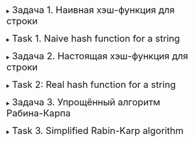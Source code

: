 <details>
<summary><font size="+2">Задача 1. Наивная хэш-функция для строки</font></summary><br>

Вам нужно реализовать функцию, которая рассчитывает хэш для строки с помощью наивного алгоритма. Функция будет называться `simple_string_hash`.

Функция должна принимать на вход строку, а возвращать хэш этой функции — целое число. Наивный алгоритм вычисления хэша строки заключается в сложении кодов всех символов строки.

После написания функции её необходимо протестировать. Для этого организуйте работу с пользователем: просите его ввести строку и в ответ выводите на консоль значение хэша этой строки, посчитанного по реализованному вами алгоритму. Делайте это до тех пор, пока пользователь не введёт `exit`. Когда пользователь введёт `exit`, посчитайте хэш этой строки, выведите его на консоль и завершите работу программы.

Подумайте, какая сигнатура должна быть у функции `simple_string_hash`.

<details>
<summary><font size="+1">Пример работы программы</font></summary>

```
Введите строку: hello
Наивный хэш строки hello = 532
Введите строку: olleh
Наивный хэш строки olleh = 532
Введите строку: world
Наивный хэш строки world = 552
Введите строку: w
Наивный хэш строки w = 119
Введите строку: exit
Наивный хэш строки exit = 442
```
</details>
</details>
<br>

<details>
<summary><font size="+2">Task 1. Naive hash function for a string</font></summary><br>

You need to implement a function that calculates the hash for a string using a naive algorithm. The function will be called `simple_string_hash`.

The function must take a string as input and return the hash of this function - an integer. A naive algorithm for calculating a hash of a string is to add the codes of all the characters in the string.

After writing a function, it needs to be tested. To do this, organize your work with the user: ask him to enter a string and, in response, display on the console the hash value of this string, calculated according to the algorithm you implemented. Do this until the user types `exit`. When the user enters `exit`, calculate the hash of this line, print it to the console and exit the program.

Think about what signature the `simple_string_hash` function should have.

<details>
<summary><font size="+1">Example of program operation</font></summary>

```
Enter the string: hello
Naive hash of the string hello = 532
Enter the string: olleh
Naive string hash olleh = 532
Enter the line: world
Naive hash of the string world = 552
Enter the string: w
Naive string hash w = 119
Enter the line: exit
Naive hash of the string exit = 442
```
</details>
</details>
<br>

<details>
<summary><font size="+2">Задача 2. Настоящая хэш-функция для строки</font></summary><br>

Вам нужно реализовать функцию, которая рассчитывает хэш для строки с помощью серьёзного алгоритма. Функция будет называться `real_string_hash`.

Функция должна принимать на вход строку, а возвращать хэш этой функции — целое число. Настоящий алгоритм вычисления хэша для строки выглядит так: берётся простое число `p` и число `n` — модуль. Простое число — число, у которого нет целых делителей, кроме единицы и самого числа. Затем код каждого символа строки умножается на `p` в степени индекса этого символа, полученные числа складываются. В конце берётся остаток от деления получившейся суммы на число `n` — это и будет хэш.

После написания функции её необходимо протестировать. Для этого организуйте работу с пользователем: попросите его задать числа `p` и `n`. Они будут использоваться в работе программы. Просите его ввести строку и в ответ выводите на консоль значение хэша этой строки, посчитанного по реализованному вами алгоритму. Делайте это до тех пор, пока пользователь не введёт `exit`. Когда пользователь введёт `exit`, посчитайте хэш этой строки, выведите его на консоль и завершите работу программы.

Поэкспериментируйте с разными значениями `p` и `n`. Посмотрите, что происходит, если `n` сделать достаточно маленьким, меньше 5.

Следите за размером используемых переменных. [Размеры](https://en.cppreference.com/w/cpp/language/types)

Также ответ можно сохранить в массив по цифре в ячейке. Для хранения промежуточных значений лучше использовать [uint64_t или long long](https://learn.microsoft.com/ru-ru/cpp/c-runtime-library/standard-types?view=msvc-170)

<details>
<summary><font size="+1">Пример работы программы</font></summary>

```
Введите p: 29
Введите n: 1000
Введите строку: hello
Хэш строки hello = 64
Введите строку: olleh
Хэш строки olleh = 584
Введите строку: world
Хэш строки world = 324
Введите строку: w
Хэш строки w = 119
Введите строку: exit
Хэш строки exit = 10
```

```
Введите p: 83
Введите n: 1000
Введите строку: hello
Хэш строки hello = 830
Введите строку: olleh
Хэш строки olleh = 662
Введите строку: world
Хэш строки world = 478
Введите строку: w
Хэш строки w = 119
Введите строку: exit
Хэш строки exit = 698
```
</details>
</details>
<br>

<details>
<summary><font size="+2">Task 2: Real hash function for a string</font></summary><br>

You need to implement a function that calculates the hash for a string using a serious algorithm. The function will be called `real_string_hash`.

The function must take a string as input and return the hash of this function - an integer. The real algorithm for calculating a hash for a string looks like this: take the prime number `p` and the number `n` - the modulus. A prime number is a number that has no integer divisors other than one and the number itself. Then the code of each character in the string is multiplied by `p` to the power of the index of this character, and the resulting numbers are added together. At the end, the remainder of dividing the resulting amount by the number `n` is taken - this will be the hash.

After writing a function, it needs to be tested. To do this, organize the work with the user: ask him to specify the numbers `p` and `n`. They will be used in the program. Ask him to enter a string and in response, display on the console the hash value of this string, calculated according to the algorithm you implemented. Do this until the user types `exit`. When the user enters `exit`, calculate the hash of this line, print it to the console and exit the program.

Experiment with different values for `p` and `n`. See what happens if `n` is made small enough, less than 5.

Keep track of the size of the variables used. [Dimensions](https://en.cppreference.com/w/cpp/language/types)

You can also save the answer into an array by number in the cell. To store intermediate values, it is better to use [uint64_t or long long](https://learn.microsoft.com/ru-ru/cpp/c-runtime-library/standard-types?view=msvc-170)

<details>
<summary><font size="+1">Example of program operation</font></summary>

```
Enter p: 29
Enter n: 1000
Enter the string: hello
String hash hello = 64
Enter the string: olleh
String hash olleh = 584
Enter the line: world
String hash world = 324
Enter the string: w
String hash w = 119
Enter the line: exit
String hash exit = 10
```

```
Enter p: 83
Enter n: 1000
Enter the string: hello
String hash hello = 830
Enter the string: olleh
String hash olleh = 662
Enter the line: world
String hash world = 478
Enter the string: w
String hash w = 119
Enter the line: exit
String hash exit = 698
```
</details>
</details>
<br>

<details>
<summary><font size="+2">Задача 3. Упрощённый алгоритм Рабина-Карпа</font></summary><br>

В этом задании вам нужно реализовать функцию, которая находит в предоставленной строке заданную подстроку с помощью упрощённого алгоритма Рабина-Карпа. Назовём её `find_substring_light_rabin_karp`.

Функция должна принимать на вход две строки: в одной вы будете искать подстроку, а вторая будет этой подстрокой. Функция должна возвращать индекс найденной подстроки в строке. Если подстрока не была найдена, то возвращается `-1`.

После написания функции её необходимо протестировать. Для этого организуйте работу с пользователем. Попросите его ввести строку. В этой строке вы будете искать подстроки.
Дальше попросите пользователя ввести подстроку, которую надо найти в введённой ранее строке. Программа должна вывести на консоль индекс найденной подстроки, а если подстрока не была найдена, то программа должна сообщить об этом пользователю.
Продолжайте спрашивать у пользователя подстроку до тех пор, пока он не введёт `exit`. После того, как он ввёл `exit`, попытайтесь найти подстроку `exit`, сообщите пользователю о результате и завершите работу программы.

<details>
<summary><font size="+1">Пример работы программы</font></summary>

```
Введите строку, в которой будет осуществляться поиск: hellohellomydearfriend
Введите подстроку, которую нужно найти: hello
Подстрока hello найдена по индексу 0
Введите подстроку, которую нужно найти: lomy
Подстрока lomy найдена по индексу 8
Введите подстроку, которую нужно найти: year
Подстрока year не найдена
Введите подстроку, которую нужно найти: exit
Подстрока exit не найдена
```
</details>
</details>
<br>

<details>
<summary><font size="+2">Task 3. Simplified Rabin-Karp algorithm</font></summary><br>

In this assignment, you need to implement a function that finds a given substring in a given string using the simplified Rabin-Karp algorithm. Let's call it `find_substring_light_rabin_karp`.

The function should take two strings as input: in one you will look for a substring, and the second will be this substring. The function should return the index of the found substring in the string. If the substring was not found, then `-1` is returned.

After writing a function, it needs to be tested. To do this, organize work with the user. Ask him to enter a string. In this string you will search for substrings.
Next, ask the user to enter the substring that needs to be found in the previously entered string. The program should display the index of the found substring to the console, and if the substring was not found, the program should inform the user about this.
Continue asking the user for the substring until he types `exit`. After he has entered `exit`, try to find the substring `exit`, inform the user of the result and exit the program.
<details>
<summary><font size="+1">Example of program operation</font></summary>

```
Enter the search string: hellohellomydearfriend
Enter the substring you want to find: hello
Substring hello found at index 0
Enter the substring you want to find: lomy
Substring lomy found at index 8
Enter the substring you want to find: year
Substring year not found
Enter the substring you want to find: exit
Exit substring not found
```
</details>
</details>
<br>